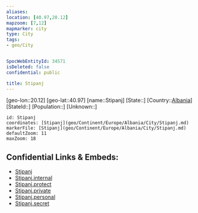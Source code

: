 ```yaml
---
aliases: 
location: [40.97,20.12]
mapzoom: [7,12] 
mapmarker: city 
type: City
tags:
- geo/City


SpocWebEntityId: 34571
isDeleted: false
confidential: public

title: Stipanj
---
```

[geo-lon::20.12]
[geo-lat::40.97]
[name::Stipanj]
[State::]
[Country::[Albania](geo/Continent/Europe/Albania.md)]
[StateId::]
[Population::]
[Unknown::]


```leaflet
id: Stipanj
coordinates: [Stipanj](geo/Continent/Europe/Albania/City/Stipanj.md)
markerFile: [Stipanj](geo/Continent/Europe/Albania/City/Stipanj.md)
defaultZoom: 11 
maxZoom: 18
```


## Confidential Links & Embeds: 
- [Stipanj](../../../../../../_public/geo/Continent/Europe/Albania/City/Stipanj.md) 
- [Stipanj.internal](../../../../../../_internal/geo/Continent/Europe/Albania/City/Stipanj.internal.md) 
- [Stipanj.protect](../../../../../../_protect/geo/Continent/Europe/Albania/City/Stipanj.protect.md) 
- [Stipanj.private](../../../../../../_private/geo/Continent/Europe/Albania/City/Stipanj.private.md) 
- [Stipanj.personal](../../../../../../_personal/geo/Continent/Europe/Albania/City/Stipanj.personal.md) 
- [Stipanj.secret](../../../../../../_secret/geo/Continent/Europe/Albania/City/Stipanj.secret.md) 
